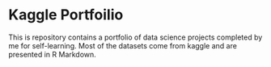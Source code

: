 # Kaggle Portfoilio
This is repository contains a portfolio of data science projects completed by me for self-learning.  Most of the datasets come from kaggle and are presented in R Markdown.
